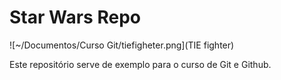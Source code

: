 # Star Wars Repo

![~/Documentos/Curso Git/tiefigheter.png](TIE fighter)

Este repositório serve de exemplo para o curso de Git e Github.


